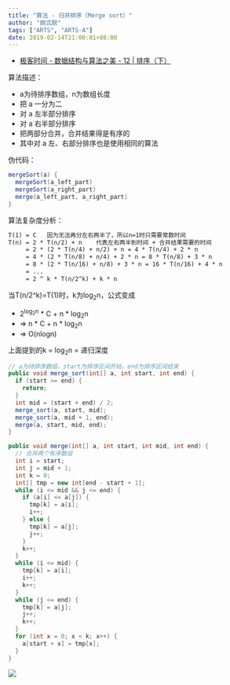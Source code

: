 ```yaml
---
title: "算法 - 归并排序（Merge sort）"
author: "颇忒脱"
tags: ["ARTS", "ARTS-A"]
date: 2019-02-14T21:00:01+08:00
---
```


<!--more-->

* [极客时间 - 数据结构与算法之美 - 12 | 排序（下）][1]

算法描述：

* a为待排序数组，n为数组长度
* 把 a 一分为二
* 对 a 左半部分排序
* 对 a 右半部分排序
* 把两部分合并，合并结果得是有序的
* 其中对 a 左、右部分排序也是使用相同的算法

伪代码：

```java
mergeSort(a) {
  mergeSort(a_left_part)
  mergeSort(a_right_part)
  merge(a_left_part, a_right_part)
}
```

算法复杂度分析：

```txt
T(1) = C   因为无法再分左右两半了，所以n=1时只需要常数时间
T(n) = 2 * T(n/2) + n    代表左右两半到时间 + 合并结果需要的时间
     = 2 * (2 * T(n/4) + n/2) + n = 4 * T(n/4) + 2 * n
     = 4 * (2 * T(n/8) + n/4) + 2 * n = 8 * T(n/8) + 3 * n
     = 8 * (2 * T(n/16) + n/8) + 3 * n = 16 * T(n/16) + 4 * n
     = ...
     = 2 ^ k * T(n/2^k) + k * n
```

当T(n/2^k)=T(1)时，k为log<sub>2</sub>n，公式变成 

* 2<sup>log<sub>2</sub>n</sup> * C + n * log<sub>2</sub>n 
* => n * C + n * log<sub>2</sub>n
* => O(nlogn)

上面提到的k = log<sub>2</sub>n = 递归深度

```java
// a为待排序数组，start为排序区间开始，end为排序区间结束
public void merge_sort(int[] a, int start, int end) {
  if (start >= end) {
    return;
  }
  int mid = (start + end) / 2;
  merge_sort(a, start, mid);
  merge_sort(a, mid + 1, end);
  merge(a, start, mid, end);
}

public void merge(int[] a, int start, int mid, int end) {
  // 合并两个有序数组
  int i = start;
  int j = mid + 1;
  int k = 0;
  int[] tmp = new int[end - start + 1];
  while (i <= mid && j <= end) {
    if (a[i] <= a[j]) {
      tmp[k] = a[i];
      i++;
    } else {
      tmp[k] = a[j];
      j++;
    }
    k++;
  }
  while (i <= mid) {
    tmp[k] = a[i];
    i++;
    k++;
  }
  while (j <= end) {
    tmp[k] = a[j];
    j++;
    k++;
  }
  for (int x = 0; x < k; x++) {
    a[start + x] = tmp[x];
  }
}
```

![](../sort/merge-sort.png)

[1]: https://time.geekbang.org/column/article/41913